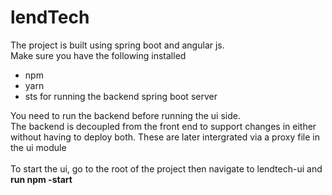 # lendTech

The project is built using spring boot and angular js.<br>
Make sure you have the following installed<br>
<ul>
<li>npm
<li>yarn
<li>sts for running the backend spring boot server
</ul>
You need to run the backend before running the ui side.<br>
The backend is decoupled from the front end to support changes in either without having to deploy both. These are later intergrated via a proxy file in the ui module<br><br>
To start the ui, go to the root of the project then navigate to lendtech-ui and <b>run npm -start</b>
